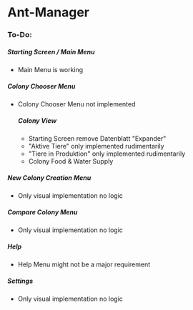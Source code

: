 # Ant-Manager

### To-Do:

##### Starting Screen / Main Menu
- Main Menu is working

##### Colony Chooser Menu
- Colony Chooser Menu not implemented

    ##### Colony View
    - Starting Screen remove Datenblatt "Expander"
    - "Aktive Tiere" only implemented rudimentarily
    - "Tiere in Produktion" only implemented rudimentarily
    - Colony Food & Water Supply

##### New Colony Creation Menu
- Only visual implementation no logic

##### Compare Colony Menu
- Only visual implementation no logic

##### Help
- Help Menu might not be a major requirement

##### Settings
- Only visual implementation no logic
